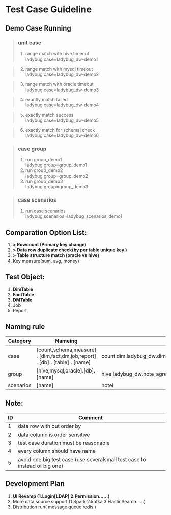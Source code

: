# Test Case Guideline  
## Demo Case Running
> ### unit case   
> 1. range match with hive timeout   
     ladybug case=ladybug_dw-demo1

> 2. range match with mysql timeout   
     ladybug case=ladybug_dw-demo2

> 3. range match with oracle timeout   
     ladybug case=ladybug_dw-demo3

> 4. exactly match failed   
     ladybug case=ladybug_dw-demo4

> 5. exactly match success   
     ladybug case=ladybug_dw-demo5

> 6. exactly match for schemal check   
     ladybug case=ladybug_dw-demo6

> ### case group   
> 1. run group_demo1   
     ladybug group=group_demo1
> 2. run group_demo2   
     ladybug group=group_demo2
> 3. run group_demo3   
     ladybug group=group_demo3

> ### case scenarios   
> 1. run case scenarios   
     ladybug scenarios=ladybug_scenarios_demo1
## Comparation Option List:
1. __> Rowcount (Primary key change)__
2. __> Data row duplicate check(by per table unique key )__
3. __> Table structure match (oracle vs hive)__
4. Key measure(sum, avg, money)
## Test Object:
1. __DimTable__
2. __FactTable__
3. __DMTable__
4. Job
5. Report

## Naming rule
|Category|Nameing|Demo|
|--------|-------|----|
| case | [count,schema,measure] . [dim,fact,dm,job,report] . [db] . [table] . [name] | count.dim.ladybug_dw.dim_hotel_base.clc_categroy_distinct |
| group | [hive,mysql,oracle].[db].[name] | hive.ladybug_dw.hote_agreement |
| scenarios | [name] | hotel

## Note:
| ID | Comment |
| ------ | ------- |
| 1 | data row with out order by |
| 2 | data column is order sensitive |
| 3 | test case duration must be reasonable |
| 4 | every column should have name |
| 5 | avoid one big test case (use severalsmall test case to instead of big one)|

## Development Plan
1. __UI Revamp (1.Login[LDAP] 2.Permission......)__
2. More data source support (1.Spark 2.kafka 3.ElasticSearch......)
3. Distribution run( message queue:redis )